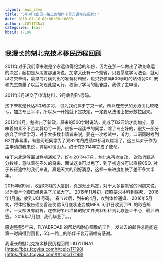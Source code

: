 ```yaml
---
layout: news_item
title: '5年对飞出国一路上的陪伴千言万语唯有感谢！'
date: 2016-07-18 08:00:00 +0800
author: LIUYITINA1
categories: [say]
bbsid: 17198
---
```


## 我漫长的魁北克技术移民历程回顾

2011年对于我们家来说是个永远值得纪念的年份，因为在那一年做出了改变命运的决定，起初是从朋友那里听说，加拿大还有一个魁省，只要愿意学习法语，就可以递交申请，最早的时候列出的准备材料里，说只要学满500学时的法语就OK, 我和先生商量了以后发现此路可行，权衡了学习的勤奋度，我做了主申请。

2011年8月递交了申请材料，9月收到FN号码。

接下来就是长达3年的学习， 因为我们属于丁克一族，所以在孩子加分方面比较吃亏，加之专业平平，所以从一开始就下定决定，一定要从法语上把分数拉回来。

2013年8月，魁省出了新政，原来的500学时说法，变成了B2开始才能加分，意味着如果不下苦功将功亏一篑，很多一起读书的同学，除了专业好的，很大一部分放弃了继续学习，对于大多数申请者来说，要在一次考试中，听力，口语同时考到B2并非易事，有些同班同学为了双B2考的成绩单都可以糊墙了。这三年对于作为主申请的我来说，鸭梨可谓山大。终于在2014年完成了使命。

接下来就是等面试排期通知了，好在2015年7月，魁北克再次变政， 说取消甄选分数线，意味着在不久的将来，面试这关可以免了，到了初选分可以直接CSQ, 对于长征途中的我们来说，真是天大的利好消息，这样一来进度加快了差不多大半年。

2015年的9月，收到CSQ的大信封，真是无比鸡冻，对于大多数魁省的同胞来说，以为着半个脚已经跨进了加拿大了。
2015年11月初，按照要求补料到联邦，
2016年1月底，收到UCI 号码，
春节过后，到来的4月，收到体检通知，
2016年5月初，将体检报告递交香港使馆
5月底状态变成MER, 6月1日收到了PL 的取签邮件，一天都没有耽搁，连夜将早已准备的好文件资料补料到北京签证中心，最后贴签。
2016年7月初，我们毕业了。。。

感谢整整5年来，FLYABROAD 的帮助和耐心细致的工作。发过去的邮件总是能在第一时间得到回复，5年一路上的陪伴千言万语唯有感谢。

我漫长的魁北克技术移民历程回顾 LIUYITINA1 [https://bbs.fcgvisa.com/t/topic/17198](https://bbs.fcgvisa.com/t/topic/17198)
